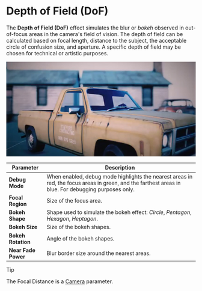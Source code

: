 # Depth of Field (DoF)

The **Depth of Field (DoF)** effect simulates the blur or *bokeh* observed in out-of-focus areas in the camera's field of vision. The depth of field can be calculated based on focal length, distance to the subject, the acceptable circle of confusion size, and aperture. A specific depth of field may be chosen for technical or artistic purposes.

![Depth of Field](images/DoF.jpg)

| Parameter  | Description |
| ---------- | ----------- |
| **Debug Mode** | When enabled, debug mode highlights the nearest areas in red, the focus areas in green, and the farthest areas in blue. For debugging purposes only. | 
| **Focal Region** | Size of the focus area. |
| **Bokeh Shape** | Shape used to simulate the bokeh effect: _Circle_, _Pentagon_, _Hexagon_, _Heptagon_. |
| **Bokeh Size** | Size of the bokeh shapes. | 
| **Bokeh Rotation** | Angle of the bokeh shapes. |
| **Near Fade Power** | Blur border size around the nearest areas.|

> [!Tip]
> The Focal Distance is a [Camera](../../cameras.md) parameter.